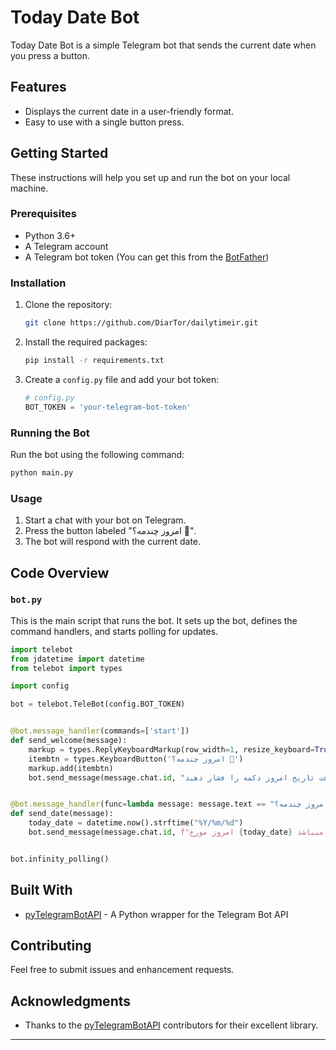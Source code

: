 # Today Date Bot

Today Date Bot is a simple Telegram bot that sends the current date when you press a button.

## Features

- Displays the current date in a user-friendly format.
- Easy to use with a single button press.

## Getting Started

These instructions will help you set up and run the bot on your local machine.

### Prerequisites

- Python 3.6+
- A Telegram account
- A Telegram bot token (You can get this from the [BotFather](https://core.telegram.org/bots#botfather))

### Installation

1. Clone the repository:

    ```bash
    git clone https://github.com/DiarTor/dailytimeir.git
    ```

2. Install the required packages:

    ```bash
    pip install -r requirements.txt
    ```

3. Create a `config.py` file and add your bot token:

    ```python
    # config.py
    BOT_TOKEN = 'your-telegram-bot-token'
    ```

### Running the Bot

Run the bot using the following command:

```bash
python main.py
```

### Usage

1. Start a chat with your bot on Telegram.
2. Press the button labeled "امروز چندمه؟ 📅".
3. The bot will respond with the current date.

## Code Overview

### `bot.py`

This is the main script that runs the bot. It sets up the bot, defines the command handlers, and starts polling for updates.

```python
import telebot
from jdatetime import datetime
from telebot import types

import config

bot = telebot.TeleBot(config.BOT_TOKEN)


@bot.message_handler(commands=['start'])
def send_welcome(message):
    markup = types.ReplyKeyboardMarkup(row_width=1, resize_keyboard=True)
    itembtn = types.KeyboardButton('امروز چندمه؟ 📅')
    markup.add(itembtn)
    bot.send_message(message.chat.id, "خوش آمدید! برای دریافت تاریخ امروز دکمه را فشار دهید.", reply_markup=markup)


@bot.message_handler(func=lambda message: message.text == "امروز چندمه؟ 📅")
def send_date(message):
    today_date = datetime.now().strftime("%Y/%m/%d")
    bot.send_message(message.chat.id, f"امروز مورخ {today_date} میباشد.")


bot.infinity_polling()
```

## Built With

- [pyTelegramBotAPI](https://github.com/eternnoir/pyTelegramBotAPI) - A Python wrapper for the Telegram Bot API

## Contributing

Feel free to submit issues and enhancement requests.


## Acknowledgments

- Thanks to the [pyTelegramBotAPI](https://github.com/eternnoir/pyTelegramBotAPI) contributors for their excellent library.

---